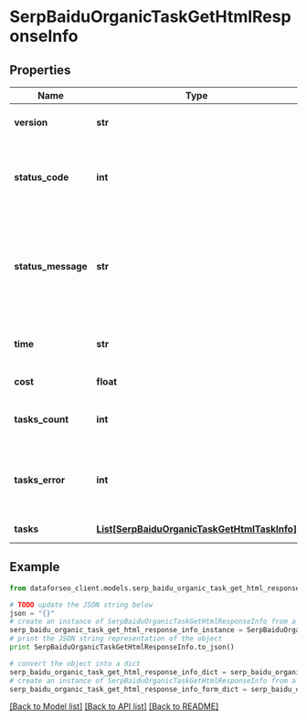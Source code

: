 # SerpBaiduOrganicTaskGetHtmlResponseInfo


## Properties

Name | Type | Description | Notes
------------ | ------------- | ------------- | -------------
**version** | **str** | the current version of the API | [optional] 
**status_code** | **int** | general status code you can find the full list of the response codes here | [optional] 
**status_message** | **str** | general informational message you can find the full list of general informational messages here | [optional] 
**time** | **str** | total execution time, seconds | [optional] 
**cost** | **float** | total tasks cost, USD | [optional] 
**tasks_count** | **int** | the number of tasks in the tasks array | [optional] 
**tasks_error** | **int** | the number of tasks in the tasks array returned with an error | [optional] 
**tasks** | [**List[SerpBaiduOrganicTaskGetHtmlTaskInfo]**](SerpBaiduOrganicTaskGetHtmlTaskInfo.md) | array of tasks | [optional] 

## Example

```python
from dataforseo_client.models.serp_baidu_organic_task_get_html_response_info import SerpBaiduOrganicTaskGetHtmlResponseInfo

# TODO update the JSON string below
json = "{}"
# create an instance of SerpBaiduOrganicTaskGetHtmlResponseInfo from a JSON string
serp_baidu_organic_task_get_html_response_info_instance = SerpBaiduOrganicTaskGetHtmlResponseInfo.from_json(json)
# print the JSON string representation of the object
print SerpBaiduOrganicTaskGetHtmlResponseInfo.to_json()

# convert the object into a dict
serp_baidu_organic_task_get_html_response_info_dict = serp_baidu_organic_task_get_html_response_info_instance.to_dict()
# create an instance of SerpBaiduOrganicTaskGetHtmlResponseInfo from a dict
serp_baidu_organic_task_get_html_response_info_form_dict = serp_baidu_organic_task_get_html_response_info.from_dict(serp_baidu_organic_task_get_html_response_info_dict)
```
[[Back to Model list]](../README.md#documentation-for-models) [[Back to API list]](../README.md#documentation-for-api-endpoints) [[Back to README]](../README.md)


